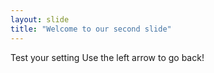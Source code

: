 ```yaml
---
layout: slide
title: "Welcome to our second slide"
---
```

Test your setting
Use the left arrow to go back!
